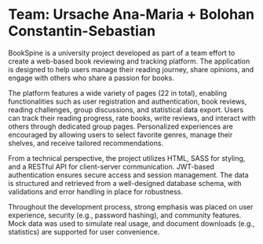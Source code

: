 # Team: Ursache Ana-Maria + Bolohan Constantin-Sebastian

BookSpine is a university project developed as part of a team effort to create a web-based book reviewing and tracking platform. The application is designed to help users manage their reading journey, share opinions, and engage with others who share a passion for books.

The platform features a wide variety of pages (22 in total), enabling functionalities such as user registration and authentication, book reviews, reading challenges, group discussions, and statistical data export. Users can track their reading progress, rate books, write reviews, and interact with others through dedicated group pages. Personalized experiences are encouraged by allowing users to select favorite genres, manage their shelves, and receive tailored recommendations.

From a technical perspective, the project utilizes HTML, SASS for styling, and a RESTful API for client-server communication. JWT-based authentication ensures secure access and session management. The data is structured and retrieved from a well-designed database schema, with validations and error handling in place for robustness.

Throughout the development process, strong emphasis was placed on user experience, security (e.g., password hashing), and community features. Mock data was used to simulate real usage, and document downloads (e.g., statistics) are supported for user convenience.
